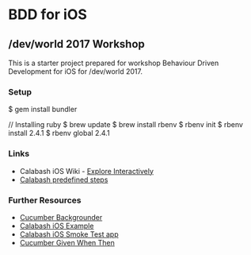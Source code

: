 # BDD for iOS 
## /dev/world 2017 Workshop


This is a starter project prepared for workshop Behaviour Driven Development for iOS for /dev/world 2017.
  
  

### Setup 
$ gem install bundler

// Installing ruby 
$ brew update
$ brew install rbenv
$ rbenv init
$ rbenv install 2.4.1
$ rbenv global 2.4.1





  
### Links

* Calabash iOS Wiki - [Explore Interactively](https://github.com/calabash/calabash-ios/wiki/Getting-Started#explore-interactively)
* [Calabash predefined steps](https://github.com/calabash/calabash-ios/wiki/02-Predefined-steps)


### Further Resources
* [Cucumber Backgrounder](https://github.com/cucumber/cucumber/wiki/Cucumber-Backgrounder)
* [Calabash iOS Example](https://github.com/calabash/calabash-ios)
* [Calabash iOS Smoke Test app](https://github.com/calabash/ios-smoke-test-app)
* [Cucumber Given When Then](https://github.com/cucumber/cucumber/wiki/Given-When-Then)
